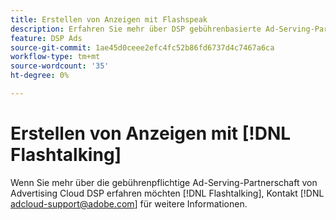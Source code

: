 ```yaml
---
title: Erstellen von Anzeigen mit Flashspeak
description: Erfahren Sie mehr über DSP gebührenbasierte Ad-Serving-Partnerschaft mit Flashspeak.
feature: DSP Ads
source-git-commit: 1ae45d0ceee2efc4fc52b86fd6737d4c7467a6ca
workflow-type: tm+mt
source-wordcount: '35'
ht-degree: 0%

---
```


# Erstellen von Anzeigen mit [!DNL Flashtalking]

Wenn Sie mehr über die gebührenpflichtige Ad-Serving-Partnerschaft von Advertising Cloud DSP erfahren möchten [!DNL Flashtalking], Kontakt [!DNL adcloud-support@adobe.com] für weitere Informationen.
